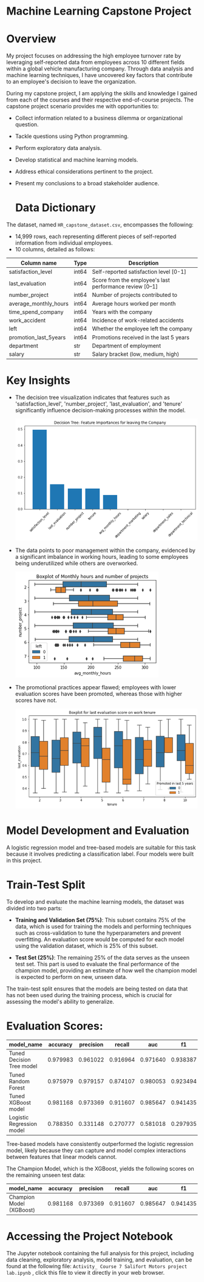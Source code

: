 # Machine Learning Capstone Project  
# Overview
My project focuses on addressing the high employee turnover rate by leveraging self-reported data from employees across 10 different fields within a global vehicle manufacturing company. Through data analysis and machine learning techniques, I have uncovered key factors that contribute to an employee's decision to leave the organization.

During my capstone project, I am applying the skills and knowledge I gained from each of the courses and their respective end-of-course projects. The capstone project scenario provides me with opportunities to:

- Collect information related to a business dilemma or organizational question.
- Tackle questions using Python programming.
- Perform exploratory data analysis.
- Develop statistical and machine learning models.
- Address ethical considerations pertinent to the project.
- Present my conclusions to a broad stakeholder audience.

  # Data Dictionary

The dataset, named `HR_capstone_dataset.csv`, encompasses the following:

- 14,999 rows, each representing different pieces of self-reported information from individual employees.
- 10 columns, detailed as follows:

| Column name            | Type  | Description                                             |
| ---------------------- | ----- | ------------------------------------------------------- |
| satisfaction_level     | int64 | Self-reported satisfaction level [0-1]                  |
| last_evaluation        | int64 | Score from the employee's last performance review [0–1] |
| number_project         | int64 | Number of projects contributed to                       |
| average_monthly_hours  | int64 | Average hours worked per month                          |
| time_spend_company     | int64 | Years with the company                                  |
| work_accident          | int64 | Incidence of work-related accidents                    |
| left                   | int64 | Whether the employee left the company                   |
| promotion_last_5years  | int64 | Promotions received in the last 5 years                 |
| department             | str   | Department of employment                                |
| salary                 | str   | Salary bracket (low, medium, high)                      |

# Key Insights

- The decision tree visualization indicates that features such as 'satisfaction_level', 'number_project', 'last_evaluation', and 'tenure' significantly influence decision-making processes within the model.

   ![feature importances](images/feature_importances.png)
- The data points to poor management within the company, evidenced by a significant imbalance in working hours, leading to some employees being underutilized while others are overworked.

  ![Hours spent on projects](images/hours_project.png)
- The promotional practices appear flawed; employees with lower evaluation scores have been promoted, whereas those with higher scores have not.

   ![Alternative Text for Image](images/promotion_eval.png)


# Model Development and Evaluation
A logistic regression model and tree-based models are suitable for this task because it involves predicting a classification label. Four models were built in this project.

# Train-Test Split

To develop and evaluate the machine learning models, the dataset was divided into two parts:

- **Training and Validation Set (75%)**: This subset contains 75% of the data, which is used for training the models and performing techniques such as cross-validation to tune the hyperparameters and prevent overfitting. An evaluation score would be computed for each model using the validation dataset, which is 25% of this subset.

- **Test Set (25%)**: The remaining 25% of the data serves as the unseen test set. This part is used to evaluate the final performance of the champion model, providing an estimate of how well the champion model is expected to perform on new, unseen data.

The train-test split ensures that the models are being tested on data that has not been used during the training process, which is crucial for assessing the model's ability to generalize.

# Evaluation Scores:

| model_name                | accuracy | precision | recall  | auc     | f1     |
| ------------------------- | -------- | --------- | ------- | ------- | ------ |
| Tuned Decision Tree model | 0.979983 | 0.961022  | 0.916964| 0.971640| 0.938387|
| Tuned Random Forest       | 0.975979 | 0.979157  | 0.874107| 0.980053| 0.923494|
| Tuned XGBoost model       | 0.981168 | 0.973369  | 0.911607| 0.985647| 0.941435|
| Logistic Regression model | 0.788350 | 0.331148  | 0.270777| 0.581018| 0.297935|

Tree-based models have consistently outperformed the logistic regression model, likely because they can capture and model complex interactions between features that linear models cannot.

The Champion Model, which is the XGBoost, yields the following scores on the remaining unseen test data:

| model_name                | accuracy | precision | recall  | auc     | f1     |
| ------------------------- | -------- | --------- | ------- | ------- | ------ |
| Champion Model (XGBoost)  | 0.981168 | 0.973369  | 0.911607| 0.985647| 0.941435|

# Accessing the Project Notebook

The Jupyter notebook containing the full analysis for this project, including data cleaning, exploratory analysis, model training, and evaluation, can be found at the following file:
`Activity_ Course 7 Salifort Motors project lab.ipynb` , click this file to view it directly in your web browser.

